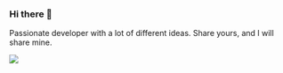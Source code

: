 ### Hi there 🚀

Passionate developer with a lot of different ideas. Share yours, and I will share mine.

![](https://komarev.com/ghpvc/?username=your-github-username&color=brightgreen&label=PROFILE+VIEWS)

<!--
**felixwetell/felixwetell** is a ✨ _special_ ✨ repository because its `README.md` (this file) appears on your GitHub profile.

Here are some ideas to get you started:

- 🔭 I’m currently working on ...
- 🌱 I’m currently learning ...
- 👯 I’m looking to collaborate on ...
- 🤔 I’m looking for help with ...
- 💬 Ask me about ...
- 📫 How to reach me: ...
- 😄 Pronouns: ...
- ⚡ Fun fact: ...
-->

